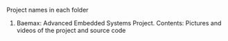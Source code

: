 Project names in each folder
1. Baemax: Advanced Embedded Systems Project.
   Contents: Pictures and videos of the project and source code
